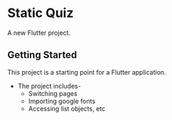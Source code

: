 # Static Quiz

A new Flutter project.

## Getting Started

This project is a starting point for a Flutter application.

- The project includes-
    - Switching pages
    - Importing google fonts
    - Accessing list objects, etc